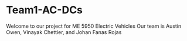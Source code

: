 # Team1-AC-DCs
Welcome to our project for ME 5950 Electric Vehicles
Our team is Austin Owen, Vinayak Chettier, and Johan Fanas Rojas
